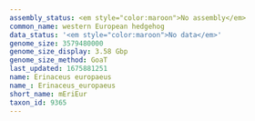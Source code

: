 ```yaml
---
assembly_status: <em style="color:maroon">No assembly</em>
common_name: western European hedgehog
data_status: '<em style="color:maroon">No data</em>'
genome_size: 3579480000
genome_size_display: 3.58 Gbp
genome_size_method: GoaT
last_updated: 1675881251
name: Erinaceus europaeus
name_: Erinaceus_europaeus
short_name: mEriEur
taxon_id: 9365
---
```

